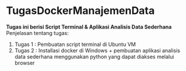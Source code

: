 # TugasDockerManajemenData
**Tugas ini berisi Script Terminal & Aplikasi Analisis Data Sederhana**
Penjelasan tentang tugas:
  1. Tugas 1 : Pembuatan script terminal di Ubuntu VM
  2. Tugas 2 : Installasi docker di Windows + pembuatan aplikasi analisis data sederhana menggunakan python yang dapat diakses melalui browser
